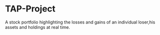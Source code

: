 # TAP-Project
A stock portfolio highlighting the losses and gains of an individual loser,his assets and holdings at real time.
